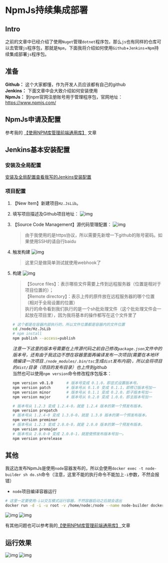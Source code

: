 # NpmJs持续集成部署

## Intro

之前的文章中已经介绍了使用`Nuget`管理`dotnet`程序包，那么`js`也有同样的仓库可以去管理`js`程序包，那就是`Npm`，下面我将介绍如何使用`Github`+`Jenkins`+`Npm`持续集成部署`js`程序包。

## 准备

**Github：** 这个大家都懂，作为开发人员应该都有自己的github  
**Jenkins：** 下面文章中会大致介绍如何安装使用  
**NpmJs：** 到npm官网注册账号用于管理程序包，官网地址：https://www.npmjs.com/


## NpmJs申请及配置

参考我的 [【使用NPM库管理前端通用库】](./base.md) 文章

## Jenkins基本安装配置

### 安装及全局配置
[安装及全局配置查看我写的Jenkins安装配置](../../develops/jenkins/install.md)

### 项目配置

1. 【New Item】新建项目`Hz.JsLib`。
1. 填写项目描述及Github项目地址：
    ![img](http://cdn.go99.top/docs/code/web/npm/ci6-1.png)
1. 【Source Code Management】源代码管理配置：
    ![img](http://cdn.go99.top/docs/code/web/npm/ci6-2.png)
    > 由于我使用的是https协议，所以需要先新增一下github的账号密码。如果使用SSH的请自行baidu
1. 触发构建
    ![img](http://cdn.go99.top/docs/code/web/npm/ci6-3.png)
    > 这里只是做简单测试就使用webhook了
1. 构建
    ![img](http://cdn.go99.top/docs/code/web/npm/ci6-4.png)
    > 【Source files】：表示哪些文件需要上传到远程服务器（位置是相对于项目位置的）；  
    > 【Remote directory】：表示上传的原件放在远程服务器的哪个位置（相对于全局设置的位置）  
    > 执行的命令看到我们执行的是一个sh批处理文件（这个批处理文件会一起放在项目里），因为我将基本的操作都写在这个文件里了

    ```sh
    # 这个都是在容器内部执行的，所以文件位置都是容器内的文件位置
    cd /node/Hz.JsLib
    # npm install
    npm publish --access=publish
    ```
    *注意一下这里的版本号需要在上传源代码之前自己修改`package.json`文件中的版本号，还有由于我这边不想在容器里面再编译发布一次项目(需要在本地环境编译一次项目`./node_modules/.bin/tsc`生成`dist`发布内容)，所以会将项目的`dist/`目录（项目的发布目录）也上传到github*  
    当然也可以使用`npm version`命令修改程序包版本：

    ```bash
    npm version v0.1.0      # 版本号变成 0.1.0，即显式设置版本号。
    npm version patch       # 版本号从 0.1.0 变成 0.1.1，即修订版本号加一
    npm version minor       # 版本号从 0.1.1 变成 0.2.0，即子版本号加一
    npm version major       # 版本号从 0.2.0 变成 1.0.0，即主版本号加一

    # 版本号从 1.2.3 变成 1.2.4-0，就是 1.2.4 版本的第一个预发布版本。
    npm version prepatch
    # 版本号从 1.2.4-0 变成 1.3.0-0，就是 1.3.0 版本的第一个预发布版本。
    npm version preminor
    # 版本号从 1.2.3 变成 2.0.0-0，就是 2.0.0 版本的第一个预发布版本。
    npm version premajor
    # 版本号从 2.0.0-0 变成 2.0.0-1，就是使预发布版本号加一。
    npm version prerelease
    ```

## 其他

我这边发布NpmJs是使用`node`容器发布的，所以会使用`docker exec -t node-builder sh do.sh`命令（注意，这里不能的执行命令不能加上`-i`参数，不然会报错）

* `node`项目编译容器运行  

```bash
# 这里一定要使用-i以交互模式运行容器，不然容器启动之后就会退出
docker run -d -i -u root -v /home/node:/node --name node-builder docker.io/node
```
![img](http://cdn.go99.top/docs/code/web/npm/ci8-1.png)
![img](http://cdn.go99.top/docs/code/web/npm/ci8-2.png)

有其他问题也可以参考我的[【使用NPM库管理前端通用库】 ](./base.md) 文章

## 运行效果

![img](http://cdn.go99.top/docs/code/web/npm/ci7-1.png)
![img](http://cdn.go99.top/docs/code/web/npm/ci7-2.png)
